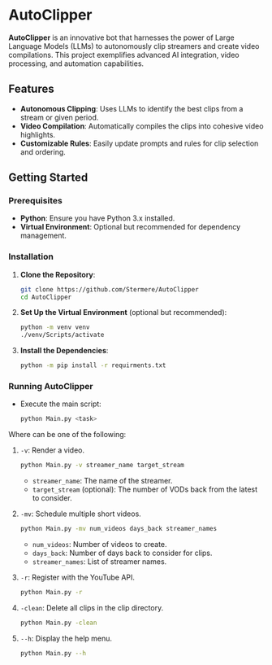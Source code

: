 # AutoClipper

**AutoClipper** is an innovative bot that harnesses the power of Large Language Models (LLMs) to autonomously clip streamers and create video compilations. This project exemplifies advanced AI integration, video processing, and automation capabilities.

## Features

- **Autonomous Clipping**: Uses LLMs to identify the best clips from a stream or given period.
- **Video Compilation**: Automatically compiles the clips into cohesive video highlights.
- **Customizable Rules**: Easily update prompts and rules for clip selection and ordering.

## Getting Started

### Prerequisites

- **Python**: Ensure you have Python 3.x installed.
- **Virtual Environment**: Optional but recommended for dependency management.

### Installation

1. **Clone the Repository**:
    ```bash
    git clone https://github.com/Stermere/AutoClipper
    cd AutoClipper
    ```

2. **Set Up the Virtual Environment** (optional but recommended):
    ```bash
    python -m venv venv
    ./venv/Scripts/activate
    ```

3. **Install the Dependencies**:
    ```bash
    python -m pip install -r requirments.txt
    ```
    
### Running AutoClipper

- Execute the main script:
    ```bash
    python Main.py <task>
    ```

Where <task> can be one of the following:

1. `-v`: Render a video.

    ```bash
    python Main.py -v streamer_name target_stream
    ```
    - `streamer_name`: The name of the streamer.
    - `target_stream` (optional): The number of VODs back from the latest to consider.

2. `-mv`: Schedule multiple short videos.

    ```bash
    python Main.py -mv num_videos days_back streamer_names
    ```
    - `num_videos`: Number of videos to create.
    - `days_back`: Number of days back to consider for clips.
    - `streamer_names`: List of streamer names.

3. `-r`: Register with the YouTube API.

    ```bash
    python Main.py -r
    ```

4. `-clean`: Delete all clips in the clip directory.

    ```bash
    python Main.py -clean
    ```

5. `--h`: Display the help menu.

    ```bash
    python Main.py --h
    ```
